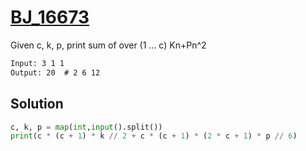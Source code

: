 # [BJ_16673](https://acmicpc.net/problem/16673)

Given c, k, p, print sum of over (1 ... c) Kn+Pn^2

```txt
Input: 3 1 1
Output: 20  # 2 6 12
```

## Solution

```py
c, k, p = map(int,input().split())
print(c * (c + 1) * k // 2 + c * (c + 1) * (2 * c + 1) * p // 6)
```
